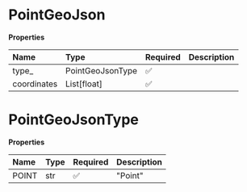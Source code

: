# PointGeoJson

**Properties**

| Name        | Type             | Required | Description |
| :---------- | :--------------- | :------- | :---------- |
| type\_      | PointGeoJsonType | ✅       |             |
| coordinates | List[float]      | ✅       |             |

# PointGeoJsonType

**Properties**

| Name  | Type | Required | Description |
| :---- | :--- | :------- | :---------- |
| POINT | str  | ✅       | "Point"     |

<!-- This file was generated by liblab | https://liblab.com/ -->
